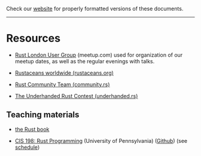 Check our [website](http://rustaceans.uk/) for
properly formatted versions of these documents.

---

# Resources

* [Rust London User
  Group](http://www.meetup.com/Rust-London-User-Group/) (meetup.com)
  used for organization of our meetup dates, as well as the regular
  evenings with talks.

* [Rustaceans worldwide (rustaceans.org)](http://rustaceans.org/)

* [Rust Community Team (community.rs)](https://community.rs/)

* [The Underhanded Rust Contest (underhanded.rs)](https://underhanded.rs/)


## Teaching materials

* [the Rust book](http://doc.rust-lang.org/book/)

* [CIS 198: Rust Programming](https://cis198-2016s.github.io/) (University of Pennsylvania) ([Github](https://github.com/cis198-2016s/slides)) (see [schedule](https://cis198-2016s.github.io/schedule/))

